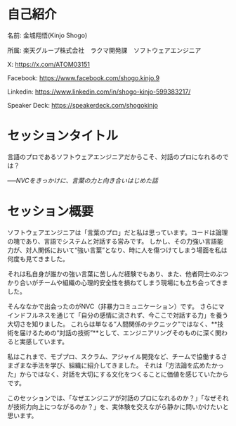# 自己紹介

名前: 金城翔悟(Kinjo Shogo)

所属: 楽天グループ株式会社　ラクマ開発課　ソフトウェアエンジニア

X: https://x.com/ATOM03151

Facebook: https://www.facebook.com/shogo.kinjo.9

Linkedin: https://www.linkedin.com/in/shogo-kinjo-599383217/

Speaker Deck: https://speakerdeck.com/shogokinjo

# セッションタイトル

言語のプロであるソフトウェアエンジニアだからこそ、対話のプロになれるのでは？

*──NVCをきっかけに、言葉の力と向き合いはじめた話*

# セッション概要

ソフトウェアエンジニアは「言葉のプロ」だと私は思っています。コードは論理の塊であり、言語でシステムと対話する営みです。
しかし、その力強い言語能力が、対人関係において“強い言葉”となり、時に人を傷つけてしまう場面を私は何度も見てきました。

それは私自身が誰かの強い言葉に苦しんだ経験でもあり、また、他者同士のぶつかり合いがチームや組織の心理的安全性を損ねてしまう現場にも立ち会ってきました。

そんななかで出会ったのがNVC（非暴力コミュニケーション）です。
さらにマインドフルネスを通じて「自分の感情に流されず、今ここで対話する力」を養う大切さを知りました。
これらは単なる“人間関係のテクニック”ではなく、**技術を届けるための“対話の技術”**として、エンジニアリングそのものに深く関わると実感しています。

私はこれまで、モブプロ、スクラム、アジャイル開発など、チームで協働するさまざまな手法を学び、組織に紹介してきました。
それは「方法論を広めたかった」からではなく、対話を大切にする文化をつくることに価値を感じていたからです。

このセッションでは、「なぜエンジニアが対話のプロになれるのか？」「なぜそれが技術力向上につながるのか？」を、実体験を交えながら静かに問いかけたいと思います。
